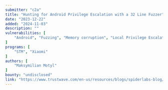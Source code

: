 ```yaml
---
submitter: "c2a"
title: "Hunting for Android Privilege Escalation with a 32 Line Fuzzer"
date: "2023-12-22"
added: "2024-11-03"
description: ""
vulnerabilities: [
    "Android", "Fuzzing", "Memory corruption", "Local Privilege Escalation"
]
programs: [
    "STM", "Xiaomi"
]
authors: [
    "Maksymilian Motyl"
]
bounty: "undisclosed"
link: "https://www.trustwave.com/en-us/resources/blogs/spiderlabs-blog/hunting-for-android-privilege-escalation-with-a-32-line-fuzzer/"
---
```




